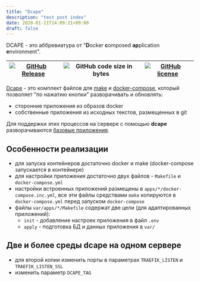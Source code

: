 ```yaml
---
title: "Dcape"
description: "test post index"
date: 2020-01-11T14:09:21+09:00
draft: false
---
```


DCAPE - это аббревиатура от "**D**ocker **c**omposed **ap**plication **e**nvironment".

[![GitHub Release][1]][2] | ![GitHub code size in bytes][3] | [![GitHub license][4]][5]
--|--|--

[1]: https://img.shields.io/github/release/dopos/dcape.svg
[2]: https://github.com/dopos/dcape/releases
[3]: https://img.shields.io/github/languages/code-size/dopos/dcape.svg
[4]: https://img.shields.io/github/license/dopos/dcape.svg
[5]: LICENSE

[Dcape](https://github.com/dopos/dcape) - это комплект файлов для [make](https://www.gnu.org/software/make/) и [docker-compose](https://docs.docker.com/compose/), который позволяет "по нажатию кнопки" разворачивать и обновлять:

* сторонние приложения из образов docker
* собственные приложения из исходных текстов, размещенных в git

Для поддержки этих процессов на сервере с помощью **dcape** разворачиваются [базовые приложения](dcape/apps/).

## Особенности реализации

* для запуска контейнеров достаточно docker и make (docker-compose запускается в контейнере)
* для настройки приложения достаточно двух файлов - `Makefile` и `docker-compose.yml`
* настройки встроенных приложений размещены в `apps/*/docker-compose.inc.yml`, все эти файлы средствами `make` копируются в `docker-compose.yml` перед запуском `docker-compose`
* файлы `var/apps/*/Makefile` содержат две цели (для адаптированных приложений):
  * `init` - добавление настроек приложения в файл `.env`
  * `apply` - подготовка БД и данных приложения в `var/`

## Две и более среды dcape на одном сервере

* для второй копии изменить порты в параметрах `TRAEFIK_LISTEN` и `TRAEFIK_LISTEN_SSL`
* изменить параметр `DCAPE_TAG`
